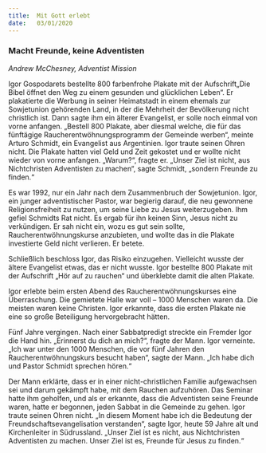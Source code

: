 ```yaml
---
title:  Mit Gott erlebt
date:   03/01/2020
---
```


### Macht Freunde, keine Adventisten

_Andrew McChesney, Adventist Mission_

Igor Gospodarets bestellte 800 farbenfrohe Plakate mit der Aufschrift„Die Bibel öffnet den Weg zu einem gesunden und glücklichen Leben“. Er plakatierte die Werbung in seiner Heimatstadt in einem ehemals zur Sowjetunion gehörenden Land, in der die Mehrheit der Bevölkerung nicht christlich ist. Dann sagte ihm ein älterer Evangelist, er solle noch einmal von vorne anfangen. „Bestell 800 Plakate, aber diesmal welche, die für das fünftägige Raucherentwöhnungsprogramm der Gemeinde werben“, meinte Arturo Schmidt, ein Evangelist aus Argentinien. Igor traute seinen Ohren nicht. Die Plakate hatten viel Geld und Zeit gekostet und er wollte nicht wieder von vorne anfangen. „Warum?“, fragte er. „Unser Ziel ist nicht, aus Nichtchristen Adventisten zu machen“, sagte Schmidt, „sondern Freunde zu finden.“

Es war 1992, nur ein Jahr nach dem Zusammenbruch der Sowjetunion. Igor, ein junger adventistischer Pastor, war begierig darauf, die neu gewonnene Religionsfreiheit zu nutzen, um seine Liebe zu Jesus weiterzugeben. Ihm gefiel Schmidts Rat nicht. Es ergab für ihn keinen Sinn, Jesus nicht zu verkündigen. Er sah nicht ein, wozu es gut sein sollte, Raucherentwöhnungskurse anzubieten, und wollte das in die Plakate investierte Geld nicht verlieren. Er betete.

Schließlich beschloss Igor, das Risiko einzugehen. Vielleicht wusste der ältere Evangelist etwas, das er nicht wusste. Igor bestellte 800 Plakate mit der Aufschrift „Hör auf zu rauchen“ und überklebte damit die alten Plakate.

Igor erlebte beim ersten Abend des Raucherentwöhnungskurses eine Überraschung. Die gemietete Halle war voll – 1000 Menschen waren da. Die meisten waren keine Christen. Igor erkannte, dass die ersten Plakate nie eine so große Beteiligung hervorgebracht hätten.

Fünf Jahre vergingen. Nach einer Sabbatpredigt streckte ein Fremder Igor die Hand hin. „Erinnerst du dich an mich?“, fragte der Mann. Igor verneinte. „Ich war unter den 1000 Menschen, die vor fünf Jahren den Raucherentwöhnungskurs besucht haben“, sagte der Mann. „Ich habe dich und Pastor Schmidt sprechen hören.“

Der Mann erklärte, dass er in einer nicht-christlichen Familie aufgewachsen sei und darum gekämpft habe, mit dem Rauchen aufzuhören. Das Seminar hatte ihm geholfen, und als er erkannte, dass die Adventisten seine Freunde waren, hatte er begonnen, jeden Sabbat in die Gemeinde zu gehen. Igor traute seinen Ohren nicht. „In diesem Moment habe ich die Bedeutung der Freundschaftsevangelisation verstanden“, sagte Igor, heute 59 Jahre alt und Kirchenleiter in Südrussland. „Unser Ziel ist es nicht, aus Nichtchristen Adventisten zu machen. Unser Ziel ist es, Freunde für Jesus zu finden.“